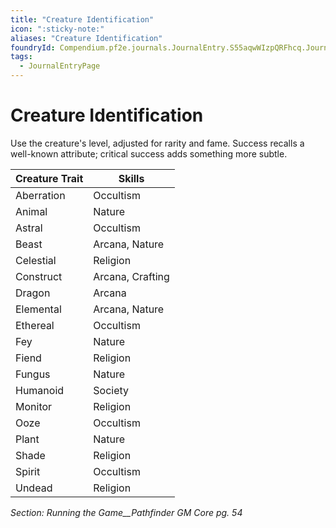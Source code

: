 ```yaml
---
title: "Creature Identification"
icon: ":sticky-note:"
aliases: "Creature Identification"
foundryId: Compendium.pf2e.journals.JournalEntry.S55aqwWIzpQRFhcq.JournalEntryPage.oEyx39yADr2OjfTz
tags:
  - JournalEntryPage
---
```


# Creature Identification
Use the creature's level, adjusted for rarity and fame. Success recalls a well-known attribute; critical success adds something more subtle.

  

| Creature Trait | Skills |
| --- | --- |
| Aberration | Occultism |
| Animal | Nature |
| Astral | Occultism |
| Beast | Arcana, Nature |
| Celestial | Religion |
| Construct | Arcana, Crafting |
| Dragon | Arcana |
| Elemental | Arcana, Nature |
| Ethereal | Occultism |
| Fey | Nature |
| Fiend | Religion |
| Fungus | Nature |
| Humanoid | Society |
| Monitor | Religion |
| Ooze | Occultism |
| Plant | Nature |
| Shade | Religion |
| Spirit | Occultism |
| Undead | Religion |

_Section: Running the Game__Pathfinder GM Core pg. 54_